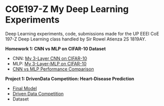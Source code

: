 # COE197-Z My Deep Learning Experiments
Deep Learning experiments, code, submissions made for the UP EEEI CoE 197-Z Deep Learning class handled by Sir Rowel Atienza 2S 1819AY.

**Homework 1: CNN vs MLP on CIFAR-10 Dataset**
- CNN: [My 3-Layer CNN on CIFAR-10](https://github.com/henritomas/CoE197-Z-Tomas-DL-Experiments/blob/master/%5BCoE_197_Z%5D_My_3_Layer_CNN_on_CIFAR_10.ipynb)
- MLP: [My 3-Layer-MLP on CIFAR-10](https://github.com/henritomas/CoE197-Z-Tomas-DL-Experiments/blob/master/%5BCOE_197_Z%5D_My_3_Layer_MLP_on_CIFAR_10.ipynb)
-  [CNN vs MLP Performance Comparison](https://github.com/henritomas/CoE197-Z-Tomas-DL-Experiments/blob/master/%5BCOE_197_Z%5D_CNN_vs_MLP_Comparison.ipynb)

**Project 1: DrivenData Competition: Heart-Disease Prediction**
- [Final Model](https://github.com/henritomas/CoE197-Z-Tomas-DL-Experiments/blob/master/%5BCoE_197_Z%5D_Project_1_Heart_Disease_Prediction_FINAL.ipynb) 
- [Driven Data Competition](https://www.drivendata.org/competitions/54/machine-learning-with-a-heart/)
- Dataset 
